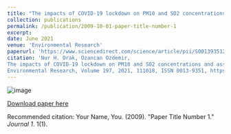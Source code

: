 ```yaml
---
title: "The impacts of COVID-19 lockdown on PM10 and SO2 concentrations and association with human mobility across Turkey"
collection: publications
permalink: /publication/2009-10-01-paper-title-number-1
excerpt: 
date: June 2021
venue: 'Environmental Research'
paperurl: 'https://www.sciencedirect.com/science/article/pii/S0013935121003121?via%3Dihub'
citation: 'Nur H. Orak, Ozancan Ozdemir,
The impacts of COVID-19 lockdown on PM10 and SO2 concentrations and association with human mobility across Turkey,
Environmental Research, Volume 197, 2021, 111018, ISSN 0013-9351, https://doi.org/10.1016/j.envres.2021.111018.'
---
```


![image](https://github.com/user-attachments/assets/c6f49cdb-ccec-4bf1-8512-8030b100479b)



[Download paper here](https://www.sciencedirect.com/science/article/pii/S0013935121003121?via%3Dihub)


Recommended citation: Your Name, You. (2009). "Paper Title Number 1." <i>Journal 1</i>. 1(1).
